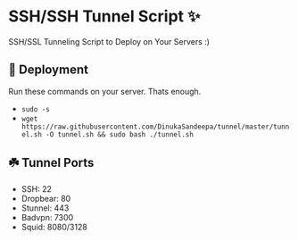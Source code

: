 # SSH/SSH Tunnel Script ✨
SSH/SSL Tunneling Script to Deploy on Your Servers :)

## 🚀 Deployment
Run these commands on your server. Thats enough.
- `sudo -s`
- `wget https://raw.githubusercontent.com/DinukaSandeepa/tunnel/master/tunnel.sh -O tunnel.sh && sudo bash ./tunnel.sh`

## ☘️ Tunnel Ports
- SSH: 22
- Dropbear: 80
- Stunnel: 443
- Badvpn: 7300
- Squid: 8080/3128
